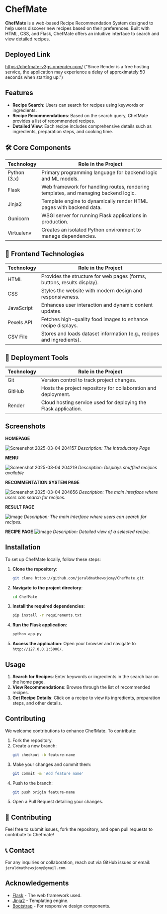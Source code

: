 # ChefMate

**ChefMate** is a web-based Recipe Recommendation System designed to help users discover new recipes based on their preferences. Built with HTML, CSS, and Flask, ChefMate offers an intuitive interface to search and view detailed recipes.

## Deployed Link

https://chefmate-v3gs.onrender.com/
("Since Render is a free hosting service, the application may experience a delay of approximately 50 seconds when starting up.") 

## Features

- **Recipe Search**: Users can search for recipes using keywords or ingredients.
- **Recipe Recommendations**: Based on the search query, ChefMate provides a list of recommended recipes.
- **Detailed View**: Each recipe includes comprehensive details such as ingredients, preparation steps, and cooking time.

  

## 🛠️ Core Components

| Technology       | Role in the Project |
|-----------------|--------------------|
| Python (3.x)    | Primary programming language for backend logic and ML models. |
| Flask           | Web framework for handling routes, rendering templates, and managing backend logic. |
| Jinja2          | Template engine to dynamically render HTML pages with backend data. |
| Gunicorn        | WSGI server for running Flask applications in production. |
| Virtualenv      | Creates an isolated Python environment to manage dependencies. |

## 🎨 Frontend Technologies

| Technology    | Role in the Project |
|--------------|--------------------|
| HTML        | Provides the structure for web pages (forms, buttons, results display). |
| CSS         | Styles the website with modern design and responsiveness. |
| JavaScript  | Enhances user interaction and dynamic content updates. |
| Pexels API  | Fetches high-quality food images to enhance recipe displays. |
| CSV File    | Stores and loads dataset information (e.g., recipes and ingredients). |

## 🚀 Deployment Tools

| Technology | Role in the Project |
|-----------|--------------------|
| Git       | Version control to track project changes. |
| GitHub    | Hosts the project repository for collaboration and deployment. |
| Render    | Cloud hosting service used for deploying the Flask application. |

## Screenshots

**HOMEPAGE**

![Screenshot 2025-03-04 204157](https://github.com/user-attachments/assets/5bbb8823-fe4f-4fe2-afb1-de4ed2a805ba)
*Description: The Introductory Page*

**MENU**

![Screenshot 2025-03-04 204219](https://github.com/user-attachments/assets/609a5801-c7ca-42fc-8530-a81d72d0683b)
*Description: Displays shuffled recipies available*

**RECOMMENTATION SYSTEM PAGE**

![Screenshot 2025-03-04 204656](https://github.com/user-attachments/assets/1bd2a6b6-ef21-4000-ab1a-6e357737cf03)
*Description: The main interface where users can search for recipes.*

**RESULT PAGE**

![image](https://github.com/user-attachments/assets/8ac2e9df-b002-43d2-9b9f-092aeb1fe42b)
*Description: The main interface where users can search for recipes.*

**RECIPE PAGE**
![image](https://github.com/user-attachments/assets/223b3cd9-2537-41c5-b062-44b0e5e567ac)
*Description: Detailed view of a selected recipe.*

## Installation

To set up ChefMate locally, follow these steps:

1. **Clone the repository**:
   ```bash
   git clone https://github.com/jeraldmathewsjomy/ChefMate.git
   ```
2. **Navigate to the project directory**:
   ```bash
   cd ChefMate
   ```
3. **Install the required dependencies**:
   ```bash
   pip install -r requirements.txt
   ```
4. **Run the Flask application**:
   ```bash
   python app.py
   ```
5. **Access the application**: Open your browser and navigate to `http://127.0.0.1:5000/`.

## Usage

1. **Search for Recipes**: Enter keywords or ingredients in the search bar on the home page.
2. **View Recommendations**: Browse through the list of recommended recipes.
3. **Get Recipe Details**: Click on a recipe to view its ingredients, preparation steps, and other details.

## Contributing

We welcome contributions to enhance ChefMate. To contribute:

1. Fork the repository.
2. Create a new branch:
   ```bash
   git checkout -b feature-name
   ```
3. Make your changes and commit them:
   ```bash
   git commit -m 'Add feature name'
   ```
4. Push to the branch:
   ```bash
   git push origin feature-name
   ```
5. Open a Pull Request detailing your changes.

## 🤝 Contributing
Feel free to submit issues, fork the repository, and open pull requests to contribute to Chefmate!

## 📞 Contact
For any inquiries or collaboration, reach out via GitHub issues or email: `jeraldmathewsjomy@gmail.com`.

## Acknowledgements

- [Flask](https://flask.palletsprojects.com/) - The web framework used.
- [Jinja2](https://jinja.palletsprojects.com/) - Templating engine.
- [Bootstrap](https://getbootstrap.com/) - For responsive design components.

